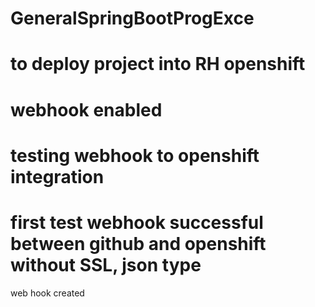 # GeneralSpringBootProgExce
# to deploy project into RH openshift
# webhook enabled
# testing webhook to openshift integration
# first test webhook successful between github and openshift without SSL, json type
web hook created
